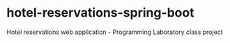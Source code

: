 # hotel-reservations-spring-boot
Hotel reservations web application - Programming Laboratory class project
